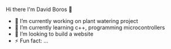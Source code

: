  Hi there I'm David Boros 👋


- 🔭 I’m currently working on plant watering project
- 🌱 I’m currently learning c++, programming microcontrollers 
- 👯 I’m looking to build a website
- ⚡ Fun fact: ...
